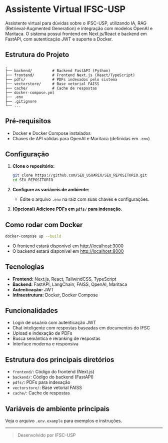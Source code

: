 # Assistente Virtual IFSC-USP

Assistente virtual para dúvidas sobre o IFSC-USP, utilizando IA, RAG (Retrieval-Augmented Generation) e integração com modelos OpenAI e Maritaca. O sistema possui frontend em Next.js/React e backend em FastAPI, com autenticação JWT e suporte a Docker.

## Estrutura do Projeto

```
.
├── backend/         # Backend FastAPI (Python)
├── frontend/        # Frontend Next.js (React/TypeScript)
├── pdfs/            # PDFs indexados pelo sistema
├── vectorstore/     # Base vetorial FAISS
├── cache/           # Cache de respostas
├── docker-compose.yml
├── .env
├── .gitignore
└── ...
```

## Pré-requisitos

- Docker e Docker Compose instalados
- Chaves de API válidas para OpenAI e Maritaca (definidas em `.env`)

## Configuração

1. **Clone o repositório:**
   ```sh
   git clone https://github.com/SEU_USUARIO/SEU_REPOSITORIO.git
   cd SEU_REPOSITORIO
   ```

2. **Configure as variáveis de ambiente:**
   - Edite o arquivo `.env` na raiz com suas chaves e configurações.

3. **(Opcional) Adicione PDFs em `pdfs/` para indexação.**

## Como rodar com Docker

```sh
docker-compose up --build
```

- O frontend estará disponível em [http://localhost:3000](http://localhost:3000)
- O backend estará disponível em [http://localhost:8000](http://localhost:8000)

## Tecnologias

- **Frontend:** Next.js, React, TailwindCSS, TypeScript
- **Backend:** FastAPI, LangChain, FAISS, OpenAI, Maritaca
- **Autenticação:** JWT
- **Infraestrutura:** Docker, Docker Compose

## Funcionalidades

- Login de usuário com autenticação JWT
- Chat inteligente com respostas baseadas em documentos do IFSC
- Upload e indexação de PDFs
- Busca semântica e reranking de respostas
- Interface moderna e responsiva

## Estrutura dos principais diretórios

- `frontend/`: Código do frontend (Next.js)
- `backend/`: Código do backend (FastAPI)
- `pdfs/`: PDFs para indexação
- `vectorstore/`: Base vetorial FAISS
- `cache/`: Cache de respostas

## Variáveis de ambiente principais

Veja o arquivo `.env.example` para exemplos e instruções.


---

> Desenvolvido por IFSC-USP

